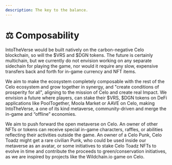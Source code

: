 ```yaml
---
description: The key to the balance.
---
```


# ⚖ Composability

IntoTheVerse would be built natively on the carbon-negative Celo blockchain, so will the $VRS and $DGN tokens. The future is certainly multichain, but we currently do not envision working on any separate sidechain for playing the game, nor would it require any slow, expensive transfers back and forth for in-game currency and NFT items.

We aim to make the ecosystem completely composable with the rest of the Celo ecosystem and grow together in synergy, and "create conditions of prosperity for all", aligning to the mission of Celo and create real Impact. We envision a future where players, can stake their $VRS, $DGN tokens on DeFi applications like PoolTogether, Moola Market or AAVE on Celo, making IntoTheVerse, a one of its kind metaverse, community-driven and merge the in-game and “offline” economies.

We aim to push forward the open metaverse on Celo. An owner of other NFTs or tokens can receive special in-game characters, raffles, or abilities reflecting their activities outside the game. An owner of a Celo Punk, Celo Toadz might get a rare civilian Punk, who could be used inside our metaverse as an avatar, or some initiatives to stake Celo Toadz NFTs to evolve in time and contribute the proceeds to green/conservation initiatives, as we are inspired by projects like the Wildchain.io game on Celo.
